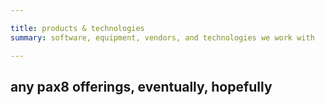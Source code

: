 ```yaml
--- 

title: products & technologies
summary: software, equipment, vendors, and technologies we work with

---
```


## any pax8 offerings, eventually, hopefully
